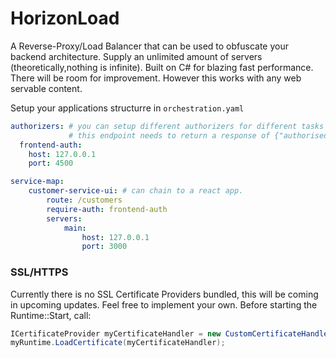 # HorizonLoad

A Reverse-Proxy/Load Balancer that can be used to obfuscate your backend architecture. Supply an unlimited amount of
servers (theoretically,nothing is infinite). Built on C# for blazing fast performance. There will be room for improvement.
However this works with any web servable content. 

Setup your applications structurre in `orchestration.yaml`

```yaml
authorizers: # you can setup different authorizers for different tasks
             # this endpoint needs to return a response of {"authorised": true|false}
  frontend-auth:
    host: 127.0.0.1
    port: 4500

service-map:
    customer-service-ui: # can chain to a react app.
        route: /customers
        require-auth: frontend-auth
        servers:
            main:
                host: 127.0.0.1
                port: 3000
```

### SSL/HTTPS
Currently there is no SSL Certificate Providers bundled, this will be coming in upcoming updates. Feel free to implement your own.
Before starting the Runtime::Start, call:
```C#
ICertificateProvider myCertificateHandler = new CustomCertificateHandler();
myRuntime.LoadCertificate(myCertificateHandler);
```